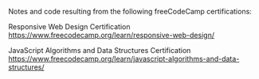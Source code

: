 Notes and code resulting from the following freeCodeCamp certifications:

Responsive Web Design Certification https://www.freecodecamp.org/learn/responsive-web-design/

JavaScript Algorithms and Data Structures Certification https://www.freecodecamp.org/learn/javascript-algorithms-and-data-structures/
